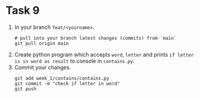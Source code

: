# Task 9
1. In your branch `feat/<yourname>`.
   ```shell
   # pull into your branch latest changes (commits) from `main`
   git pull origin main
   ```
2. Create python program which accepts `word`, `letter` and prints `if letter is in word as result` to console in `contains.py`.
3. Commit your changes.
   ```shell
   git add week_1/contains/contains.py
   git commit -m "check if letter in word"
   git push
   ```
